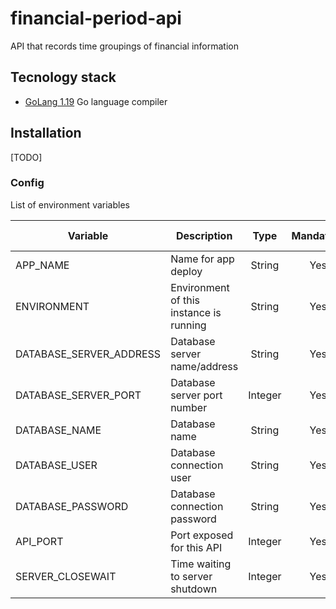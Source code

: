 # financial-period-api

API that records time groupings of financial information

## Tecnology stack

* [GoLang 1.19](https://golang.org/doc/install) Go language compiler

## Installation

[TODO]

### Config

List of environment variables

|         Variable                  |                   Description                 |   Type        | Mandatory     | Default value         |
| --------------------------------- | --------------------------------------------  |:----------:   |:-----------:  |:--------------------: |
| APP_NAME                          | Name for app deploy                           | String        | Yes           | financial-period-api  |
| ENVIRONMENT                       | Environment of this instance is running       | String        | Yes           | development           |
| DATABASE_SERVER_ADDRESS           | Database server name/address                  | String        | Yes           |                       |
| DATABASE_SERVER_PORT              | Database server port number                   | Integer       | Yes           |                       |
| DATABASE_NAME                     | Database name                                 | String        | Yes           |                       |
| DATABASE_USER                     | Database connection user                      | String        | Yes           |                       |
| DATABASE_PASSWORD                 | Database connection password                  | String        | Yes           |                       |
| API_PORT                          | Port exposed for this API                     | Integer       | Yes           |                       |
| SERVER_CLOSEWAIT                  | Time waiting to server shutdown               | Integer       | Yes           | 10                    |